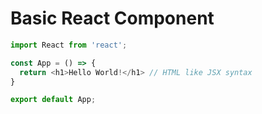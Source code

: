 # Basic React Component

```js
import React from 'react';

const App = () => {
  return <h1>Hello World!</h1> // HTML like JSX syntax
}

export default App;
```